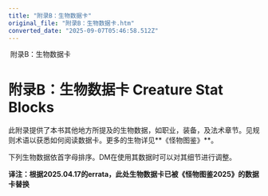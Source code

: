 ```yaml
---
title: "附录B：生物数据卡"
original_file: "附录B：生物数据卡.htm"
converted_date: "2025-09-07T05:46:58.512Z"
---
```


﻿ 附录B：生物数据卡  

# 附录B：生物数据卡 Creature Stat Blocks

此附录提供了本书其他地方所提及的生物数据，如职业，装备，及法术章节。见规则术语以获悉如何阅读数据卡。更多的生物详见**《怪物图鉴》**。

下列生物数据依首字母排序。DM在使用其数据时可以对其细节进行调整。

**译注：根据2025.04.17的errata，此处生物数据卡已被《怪物图鉴2025》的数据卡替换**